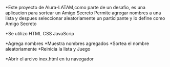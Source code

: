 *Este proyecto de Alura-LATAM,como parte de un desafio, es una aplicacion para sortear un Amigo Secreto 
Permite agregar nombres a una lista y despues seleccionar aleatoriamente un participante
y lo define como Amigo Secreto 

*Se utilizo 
HTML
CSS
JavaScrip

*Agrega nombres
*Muestra nombres agregados
*Sortea el nombre aleatoriamente
*Reinicia la lista y Juego

*Abrir el arcivo inex.html en tu navegador
